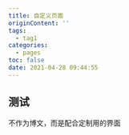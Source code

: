 ```yaml
---
title: 自定义页面
originContent: ''
tags:
  - tag1
categories:
  - pages
toc: false
date: 2021-04-28 09:44:55
---
```


## 测试

不作为博文，而是配合定制用的界面

